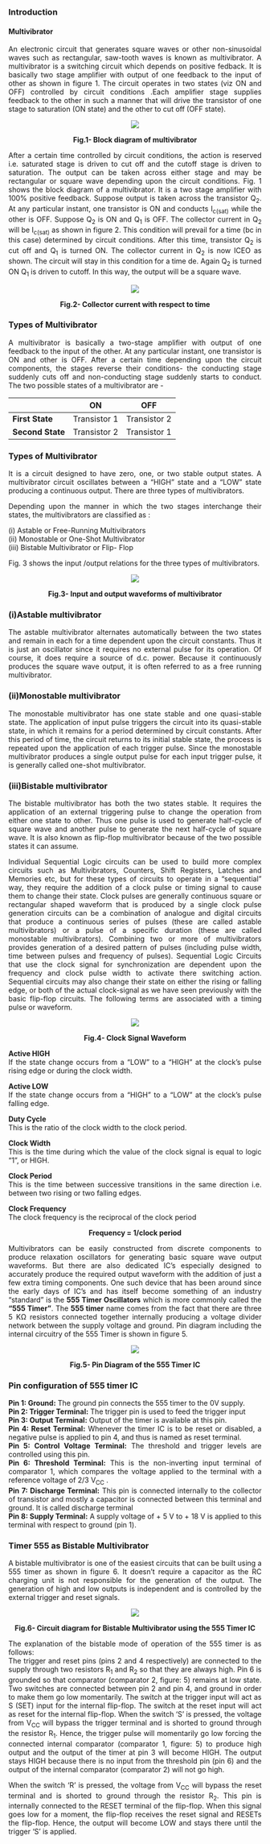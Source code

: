 ### Introduction
<div style="text-align:justify">

#### **Multivibrator**

An electronic circuit that generates square waves or other non-sinusoidal waves such as rectangular, saw-tooth waves is known as multivibrator. A multivibrator is a switching circuit which depends on positive fedback. It is basically two stage amplifier with output of one feedback to the input of other as shown in figure 1. The circuit operates in two states (viz ON and OFF) controlled by circuit conditions .Each amplifier stage supplies feedback to the other in such a manner that will drive the transistor of one stage to saturation (ON state) and the other to cut off (OFF state).  
<div style="text-align:center">

![](images/image1.png)

**Fig.1- Block diagram of multivibrator**
</div>

After a certain time controlled by circuit conditions, the action is reserved i.e. saturated stage is driven to cut off and the cutoff stage is driven to saturation. The output can be taken across either stage and may be rectangular or square wave depending upon the circuit conditions. Fig. 1 shows the block diagram of a multivibrator. It is a two stage amplifier with 100% positive feedback. Suppose output is taken across the transistor Q<sub>2</sub>. At any particular instant, one transistor is ON and conducts I<sub>c(sat)</sub> while the other is OFF. Suppose Q<sub>2</sub> is ON and Q<sub>1</sub> is OFF. The collector current in Q<sub>2</sub> will be I<sub>c(sat)</sub> as shown in figure 2. This condition will prevail for a time (bc in this case) determined by circuit conditions. After this time, transistor Q<sub>2</sub> is cut off and Q<sub>1</sub> is turned ON. The collector current in Q<sub>2</sub> is now ICEO as shown. The circuit will stay in this condition for a time de. Again Q<sub>2</sub> is turned ON Q<sub>1</sub> is driven to cutoff. In this way, the output will be a square wave.
<div style="text-align:center">

![](images/image2.png)

**Fig.2- Collector current with respect to time**
</div>
  

### **Types of Multivibrator**

A multivibrator is basically a two-stage amplifier with output of one feedback to the input of the other. At any particular instant, one transistor is ON and other is OFF. After a certain time depending upon the circuit components, the stages reverse their conditions- the conducting stage suddenly cuts off and non-conducting stage suddenly starts to conduct. The two possible states of a multivibrator are -
<center>

||**ON**|**OFF**|
|--|--|--|
|**First State**|Transistor 1|Transistor 2|
|**Second State**|Transistor 2|Transistor 1|

</center>
  

### Types of Multivibrator

It is a circuit designed to have zero, one, or two stable output states. A multivibrator circuit oscillates between a “HIGH” state and a “LOW” state producing a continuous output. There are three types of multivibrators.

Depending upon the manner in which the two stages interchange their states, the multivibrators are classified as :

(i) Astable or Free-Running Multivibrators  
(ii) Monostable or One-Shot Multivibrator  
(iii) Bistable Multivibrator or Flip- Flop

Fig. 3 shows the input /output relations for the three types of multivibrators.
<div style="text-align:center">

![](images/image3.png)

**Fig.3- Input and output waveforms of multivibrator**
</div>
  

### (i)Astable multivibrator

The astable multivibrator alternates automatically between the two states and remain in each for a time dependent upon the circuit constants. Thus it is just an oscillator since it requires no external pulse for its operation. Of course, it does require a source of d.c. power. Because it continuously produces the square wave output, it is often referred to as a free running multivibrator.

### (ii)Monostable multivibrator

The monostable multivibrator has one state stable and one quasi-stable state. The application of input pulse triggers the circuit into its quasi-stable state, in which it remains for a period determined by circuit constants. After this period of time, the circuit returns to its initial stable state, the process is repeated upon the application of each trigger pulse. Since the monostable multivibrator produces a single output pulse for each input trigger pulse, it is generally called one-shot multivibrator.

### (iii)Bistable multivibrator

The bistable multivibrator has both the two states stable. It requires the application of an external triggering pulse to change the operation from either one state to other. Thus one pulse is used to generate half-cycle of square wave and another pulse to generate the next half-cycle of square wave. It is also known as flip-flop multivibrator because of the two possible states it can assume.

  

Individual Sequential Logic circuits can be used to build more complex circuits such as Multivibrators, Counters, Shift Registers, Latches and Memories etc, but for these types of circuits to operate in a “sequential” way, they require the addition of a clock pulse or timing signal to cause them to change their state. Clock pulses are generally continuous square or rectangular shaped waveform that is produced by a single clock pulse generation circuits can be a combination of analogue and digital circuits that produce a continuous series of pulses (these are called astable multivibrators) or a pulse of a specific duration (these are called monostable multivibrators). Combining two or more of multivibrators provides generation of a desired pattern of pulses (including pulse width, time between pulses and frequency of pulses). Sequential Logic Circuits that use the clock signal for synchronization are dependent upon the frequency and clock pulse width to activate there switching action. Sequential circuits may also change their state on either the rising or falling edge, or both of the actual clock-signal as we have seen previously with the basic flip-flop circuits. The following terms are associated with a timing pulse or waveform.
<div style="text-align:center">

![](images/image4.png)

**Fig.4- Clock Signal Waveform**
</div>

**Active HIGH**  
If the state change occurs from a “LOW” to a “HIGH” at the clock’s pulse rising edge or during the clock width.

**Active LOW**  
If the state change occurs from a “HIGH” to a “LOW” at the clock’s pulse falling edge.

**Duty Cycle**  
This is the ratio of the clock width to the clock period.

**Clock Width**  
This is the time during which the value of the clock signal is equal to logic “1”, or HIGH.

**Clock Period**  
This is the time between successive transitions in the same direction i.e. between two rising or two falling edges.

**Clock Frequency**  
The clock frequency is the reciprocal of the clock period  

<center>

**Frequency = 1/clock period** </center>

  
Multivibrators can be easily constructed from discrete components to produce relaxation oscillators for generating basic square wave output waveforms. But there are also dedicated IC’s especially designed to accurately produce the required output waveform with the addition of just a few extra timing components. One such device that has been around since the early days of IC’s and has itself become something of an industry “standard” is the **555 Timer Oscillators** which is more commonly called the **“555 Timer”**. The **555 timer** name comes from the fact that there are three 5 KΩ resistors connected together internally producing a voltage divider network between the supply voltage and ground. Pin diagram including the internal circuitry of the 555 Timer is shown in figure 5.  
<div style="text-align:center">

![](images/image5.png)

**Fig.5- Pin Diagram of the 555 Timer IC**
</div>

### Pin configuration of 555 timer IC

**Pin 1: Ground:** The ground pin connects the 555 timer to the 0V supply.  
**Pin 2: Trigger Terminal:** The trigger pin is used to feed the trigger input  
**Pin 3: Output Terminal:** Output of the timer is available at this pin.  
**Pin 4: Reset Terminal:** Whenever the timer IC is to be reset or disabled, a negative pulse is applied to pin 4, and thus is named as reset terminal.  
**Pin 5: Control Voltage Terminal:** The threshold and trigger levels are controlled using this pin.  
**Pin 6: Threshold Terminal:** This is the non-inverting input terminal of comparator 1, which compares the voltage applied to the terminal with a reference voltage of 2/3 V<sub>CC</sub> .  
**Pin 7: Discharge Terminal:** This pin is connected internally to the collector of transistor and mostly a capacitor is connected between this terminal and ground. It is called discharge terminal  
**Pin 8: Supply Terminal:** A supply voltage of + 5 V to + 18 V is applied to this terminal with respect to ground (pin 1).  

### Timer 555 as Bistable Multivibrator

A bistable multivibrator is one of the easiest circuits that can be built using a 555 timer as shown in figure 6. It doesn’t require a capacitor as the RC charging unit is not responsible for the generation of the output. The generation of high and low outputs is independent and is controlled by the external trigger and reset signals.
<div style="text-align:center">

![](images/image6.png)

**Fig.6- Circuit diagram for Bistable Multivibrator using the 555 Timer IC** </div>
  
The explanation of the bistable mode of operation of the 555 timer is as follows:  
The trigger and reset pins (pins 2 and 4 respectively) are connected to the supply through two resistors R<sub>1</sub> and R<sub>2</sub> so that they are always high. Pin 6 is grounded so that comparator (comparator 2, figure: 5) remains at low state. Two switches are connected between pin 2 and pin 4, and ground in order to make them go low momentarily. The switch at the trigger input will act as S (SET) input for the internal flip-flop. The switch at the reset input will act as reset for the internal flip-flop. When the switch ‘S’ is pressed, the voltage from V<sub>CC</sub> will bypass the trigger terminal and is shorted to ground through the resistor R<sub>1</sub>. Hence, the trigger pulse will momentarily go low forcing the connected internal comparator (comparator 1, figure: 5) to produce high output and the output of the timer at pin 3 will become HIGH. The output stays HIGH because there is no input from the threshold pin (pin 6) and the output of the internal comparator (comparator 2) will not go high.

When the switch ‘R’ is pressed, the voltage from V<sub>CC</sub> will bypass the reset terminal and is shorted to ground through the resistor R<sub>2</sub>. This pin is internally connected to the RESET terminal of the flip-flop. When this signal goes low for a moment, the flip-flop receives the reset signal and RESETs the flip-flop. Hence, the output will become LOW and stays there until the trigger ‘S’ is applied.
</div>
